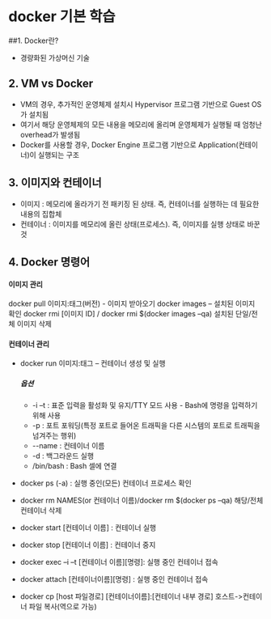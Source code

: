 # docker 기본 학습
##1. Docker란?
- 경량화된 가상머신 기술

## 2. VM vs Docker
- VM의 경우, 추가적인 운영체제 설치시 Hypervisor 프로그램 기반으로 Guest OS가 설치됨
- 여기서 해당 운영체제의 모든 내용을 메모리에 올리며 운영체제가 실행될 때 엄청난 overhead가 발생됨
- Docker를 사용할 경우, Docker Engine 프로그램 기반으로 Application(컨테이너)이 실행되는 구조

## 3. 이미지와 컨테이너
- 이미지 : 메모리에 올라가기 전 패키징 된 상태. 즉, 컨테이너를 실행하는 데 필요한 내용의 집합체
- 컨테이너 : 이미지를 메모리에 올린 상태(프로세스). 즉, 이미지를 실행 상태로 바꾼 것

## 4. Docker 명령어

#### 이미지 관리
docker pull 이미지:태그(버전) - 이미지 받아오기
docker images – 설치된 이미지 확인
docker rmi [이미지 ID] / docker rmi $(docker images –qa) 설치된 단일/전체 이미지 삭제 

#### 컨테이너 관리
- docker run 이미지:태그 – 컨테이너 생성 및 실행
  ##### 옵션
   * -i –t : 표준 입력을 활성화 및 유지/TTY 모드 사용
 	          - Bash에 명령을 입력하기 위해 사용
   * -p : 포트 포워딩(특정 포트로 들어온 트래픽을 다른 시스템의 포트로 트래픽을 넘겨주는 행위)
   * --name : 컨테이너 이름 
   * -d : 백그라운드 실행
   * /bin/bash : Bash 셀에 연결

- docker ps (-a) : 실행 중인(모든) 컨테이너 프로세스 확인 
- docker rm NAMES(or 컨테이너 이름)/docker rm $(docker ps –qa) 해당/전체 컨테이너 삭제
- docker start [컨테이너 이름] : 컨테이너 실행
- docker stop [컨테이너 이름] : 컨테이너 중지
- docker exec –i –t [컨테이너 이름][명령]: 실행 중인 컨테이너 접속 
- docker attach [컨테이너이름][명령] : 실행 중인 컨테이너 접속
- docker cp [host 파일경로] [컨테이너이름]:[컨테이너 내부 경로] 호스트->컨테이너 파일 복사(역으로 가능)
